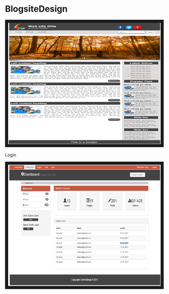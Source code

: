 # BlogsiteDesign
<img src="screenShoot/userPic.png" 
alt="IMAGE ALT TEXT HERE" width="900" height="400" border="10" />

Login

<img src="screenShoot/admin.png" 
alt="IMAGE ALT TEXT HERE" width="900" height="400" border="10" />
